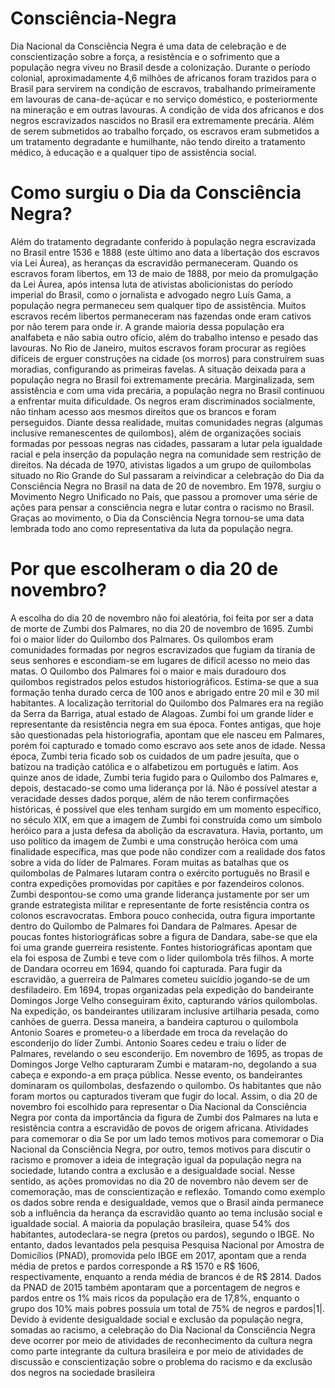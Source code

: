 # Consciência-Negra

Dia Nacional da Consciência Negra é uma data de celebração e de conscientização sobre a força, a resistência e o sofrimento que a população negra viveu no Brasil desde a colonização. Durante o período colonial, aproximadamente 4,6 milhões de africanos foram trazidos para o Brasil para servirem na condição de escravos, trabalhando primeiramente em lavouras de cana-de-açúcar e no serviço doméstico, e posteriormente na mineração e em outras lavouras.
A condição de vida dos africanos e dos negros escravizados nascidos no Brasil era extremamente precária. Além de serem submetidos ao trabalho forçado, os escravos eram submetidos a um tratamento degradante e humilhante, não tendo direito a tratamento médico, à educação e a qualquer tipo de assistência social.
# Como surgiu o Dia da Consciência Negra?
Além do tratamento degradante conferido à população negra escravizada no Brasil entre 1536 e 1888 (este último ano data a libertação dos escravos via Lei Áurea), as heranças da escravidão permaneceram. Quando os escravos foram libertos, em 13 de maio de 1888, por meio da promulgação da Lei Áurea, após intensa luta de ativistas abolicionistas do período imperial do Brasil, como o jornalista e advogado negro Luís Gama, a população negra permaneceu sem qualquer tipo de assistência.
Muitos escravos recém libertos permaneceram nas fazendas onde eram cativos por não terem para onde ir. A grande maioria dessa população era analfabeta e não sabia outro ofício, além do trabalho intenso e pesado das lavouras. No Rio de Janeiro, muitos escravos foram procurar as regiões difíceis de erguer construções na cidade (os morros) para construírem suas moradias, configurando as primeiras favelas. A situação deixada para a população negra no Brasil foi extremamente precária.
Marginalizada, sem assistência e com uma vida precária, a população negra no Brasil continuou a enfrentar muita dificuldade. Os negros eram discriminados socialmente, não tinham acesso aos mesmos direitos que os brancos e foram perseguidos. Diante dessa realidade, muitas comunidades negras (algumas inclusive remanescentes de quilombos), além de organizações sociais formadas por pessoas negras nas cidades, passaram a lutar pela igualdade racial e pela inserção da população negra na comunidade sem restrição de direitos.
Na década de 1970, ativistas ligados a um grupo de quilombolas situado no Rio Grande do Sul passaram a reivindicar a celebração do Dia da Consciência Negra no Brasil na data de 20 de novembro. Em 1978, surgiu o Movimento Negro Unificado no País, que passou a promover uma série de ações para pensar a consciência negra e lutar contra o racismo no Brasil. Graças ao movimento, o Dia da Consciência Negra tornou-se uma data lembrada todo ano como representativa da luta da população negra.
# Por que escolheram o dia 20 de novembro?
A escolha do dia 20 de novembro não foi aleatória, foi feita por ser a data de morte de Zumbi dos Palmares, no dia 20 de novembro de 1695. Zumbi foi o maior líder do Quilombo dos Palmares.
Os quilombos eram comunidades formadas por negros escravizados que fugiam da tirania de seus senhores e escondiam-se em lugares de difícil acesso no meio das matas. O Quilombo dos Palmares foi o maior e mais duradouro dos quilombos registrados pelos estudos historiográficos. Estima-se que a sua formação tenha durado cerca de 100 anos e abrigado entre 20 mil e 30 mil habitantes. A localização territorial do Quilombo dos Palmares era na região da Serra da Barriga, atual estado de Alagoas.
Zumbi foi um grande líder e representante da resistência negra em sua época. Fontes antigas, que hoje são questionadas pela historiografia, apontam que ele nasceu em Palmares, porém foi capturado e tomado como escravo aos sete anos de idade. Nessa época, Zumbi teria ficado sob os cuidados de um padre jesuíta, que o batizou na tradição católica e o alfabetizou em português e latim. Aos quinze anos de idade, Zumbi teria fugido para o Quilombo dos Palmares e, depois, destacado-se como uma liderança por lá.
Não é possível atestar a veracidade desses dados porque, além de não terem confirmações históricas, é possível que eles tenham surgido em um momento específico, no século XIX, em que a imagem de Zumbi foi construída como um símbolo heróico para a justa defesa da abolição da escravatura. Havia, portanto, um uso político da imagem de Zumbi e uma construção heróica com uma finalidade específica, mas que pode não condizer com a realidade dos fatos sobre a vida do líder de Palmares.
Foram muitas as batalhas que os quilombolas de Palmares lutaram contra o exército português no Brasil e contra expedições promovidas por capitães e por fazendeiros colonos. Zumbi despontou-se como uma grande liderança justamente por ser um grande estrategista militar e representante de forte resistência contra os colonos escravocratas.
Embora pouco conhecida, outra figura importante dentro do Quilombo de Palmares foi Dandara de Palmares. Apesar de poucas fontes historiográficas sobre a figura de Dandara, sabe-se que ela foi uma grande guerreira resistente. Fontes historiográficas apontam que ela foi esposa de Zumbi e teve com o líder quilombola três filhos. A morte de Dandara ocorreu em 1694, quando foi capturada. Para fugir da escravidão, a guerreira de Palmares cometeu suicídio jogando-se de um desfiladeiro.
Em 1694, tropas organizadas pela expedição do bandeirante Domingos Jorge Velho conseguiram êxito, capturando vários quilombolas. Na expedição, os bandeirantes utilizaram inclusive artilharia pesada, como canhões de guerra. Dessa maneira, a bandeira capturou o quilombola Antonio Soares e prometeu-o a liberdade em troca da revelação do esconderijo do líder Zumbi.
Antonio Soares cedeu e traiu o líder de Palmares, revelando o seu esconderijo. Em novembro de 1695, as tropas de Domingos Jorge Velho capturaram Zumbi e mataram-no, degolando a sua cabeça e expondo-a em praça pública. Nesse evento, os bandeirantes dominaram os quilombolas, desfazendo o quilombo. Os habitantes que não foram mortos ou capturados tiveram que fugir do local.
Assim, o dia 20 de novembro foi escolhido para representar o Dia Nacional da Consciência Negra por conta da importância da figura de Zumbi dos Palmares na luta e resistência contra a escravidão de povos de origem africana.
Atividades para comemorar o dia
Se por um lado temos motivos para comemorar o Dia Nacional da Consciência Negra, por outro, temos motivos para discutir o racismo e promover a ideia de integração igual da população negra na sociedade, lutando contra a exclusão e a desigualdade social. Nesse sentido, as ações promovidas no dia 20 de novembro não devem ser de comemoração, mas de conscientização e reflexão.
Tomando como exemplo os dados sobre renda e desigualdade, vemos que o Brasil ainda permanece sob a influência da herança da escravidão quanto ao tema inclusão social e igualdade social. A maioria da população brasileira, quase 54% dos habitantes, autodeclara-se negra (pretos ou pardos), segundo o IBGE. No entanto, dados levantados pela pesquisa Pesquisa Nacional por Amostra de Domicílios (PNAD), promovida pelo IBGE em 2017, apontam que a renda média de pretos e pardos corresponde a R$ 1570 e R$ 1606, respectivamente, enquanto a renda média de brancos é de R$ 2814. Dados da PNAD de 2015 também apontaram que a porcentagem de negros e pardos entre os 1% mais ricos da população era de 17,8%, enquanto o grupo dos 10% mais pobres possuía um total de 75% de negros e pardos|1|.
Devido à evidente desigualdade social e exclusão da população negra, somadas ao racismo, a celebração do Dia Nacional da Consciência Negra deve ocorrer por meio de atividades de reconhecimento da cultura negra como parte integrante da cultura brasileira e por meio de atividades de discussão e conscientização sobre o problema do racismo e da exclusão dos negros na sociedade brasileira
